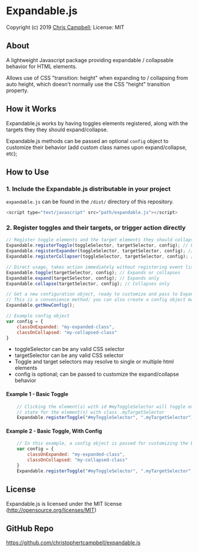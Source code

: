 # Expandable.js

Copyright (c) 2019 [Chris Campbell](https://github.com/christophertcampbell); License: MIT

## About

A lightweight Javascript package providing expandable / collapsable behavior for HTML elements.

Allows use of CSS "transition: height" when expanding to / collapsing from auto height, which doesn't normally use the CSS "height" transition property.

## How it Works

Expandable.js works by having toggles elements registered, along with the targets they they should expand/collapse.

Expandable.js methods can be passed an optional `config` object to customize their behavior (add custom class names upon expand/collapse, etc);

## How to Use

### 1. Include the Expandable.js distributable in your project

`expandable.js` can be found in the `/dist/` directory of this repository.

```javascript
<script type="text/javascript" src="path/expandable.js"></script>
```

### 2. Register toggles and their targets, or trigger action directly

```javascript
// Register toggle elements and the target elements they should collapse/expand when the toggle is clicked
Expandable.registerToggle(toggleSelector, targetSelector, config); // Expands or collapses
Expandable.registerExpander(toggleSelector, targetSelector, config); // Expands only
Expandable.registerCollapser(toggleSelector, targetSelector, config); // Collapses only

// Direct usage, takes action immediately without registering event listeners
Expandable.toggle(targetSelector, config); // Expands or collapses
Expandable.expand(targetSelector, config); // Expands only
Expandable.collapse(targetSelector, config); // Collapses only

// Get a new configuration object, ready to customize and pass to Expandable.js methods
// This is a convenience method; you can also create a config object manually (see below)
Expandable.getNewConfig();

// Example config object
var config = {
	classOnExpanded: "my-expanded-class",
	classOnCollapsed: "my-collapsed-class"
}

```

* toggleSelector can be any valid CSS selector
* targetSelector can be any valid CSS selector
* Toggle and target selectors may resolve to single or multiple html elements
* config is optional; can be passed to customize the expand/collapse behavior

#### Example 1 - Basic Toggle

```javascript
	// Clicking the element(s) with id #myToggleSelector will toggle expanded/collapsed
	// state for the element(s) with class .myTargetSelector
	Expandable.registerToggle("#myToggleSelector", ".myTargetSelector");
```

#### Example 2 - Basic Toggle, With Config

```javascript
	// In this example, a config object is passed for customizing the behavior
	var config = {
		classOnExpanded: "my-expanded-class",
		classOnCollapsed: "my-collapsed-class"
	}
	Expandable.registerToggle("#myToggleSelector", ".myTargetSelector", config);
```



## License

Expandable.js is licensed under the MIT license (http://opensource.org/licenses/MIT)

## GitHub Repo

https://github.com/christophertcampbell/expandable.js